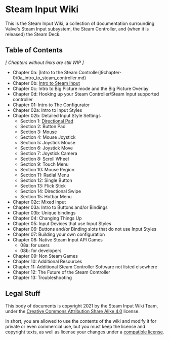 # Steam Input Wiki

This is the Steam Input Wiki, a collection of documentation surrounding Valve's
Steam Input subsystem, the Steam Controller, and (when it is released) the Steam
Deck.

## Table of Contents

*[ Chapters without links are still WIP ]*

* Chapter 0a: [Intro to the Steam Controller]9chapter-0/0a_intro_to_steam_controller.md)
* Chapter 0b: [Intro to Steam Input](chapter-0/0b_intro_to_steam_input.md)
* Chapter 0c: Intro to Big Picture mode and the Big Picture Overlay
* Chapter 0d: Hooking up your Steam Controller/Steam Input supported controller
* Chapter 01: Intro to The Configurator
* Chapter 02a: Intro to Input Styles
* Chapter 02b: Detailed Input Style Settings
	* Section 1: [Directional Pad](chapter-2/bs1_directional_pad_input_style.md)
	* Section 2: Button Pad
	* Section 3: Mouse
	* Section 4: Mouse Joystick
	* Section 5: Joystick Mouse
	* Section 6: Joystick Move
	* Section 7: Joystick Camera
	* Section 8: Scroll Wheel
	* Section 9: Touch Menu
	* Section 10: Mouse Region
	* Section 11: Radial Menu
	* Section 12: Single Button
	* Section 13: Flick Stick
	* Section 14: Directional Swipe
	* Section 15: Hotbar Menu
* Chapter 02c: Mixed Input
* Chapter 03a: Intro to Buttons and/or Bindings
* Chapter 03b: Unique bindings
* Chapter 04: Changing Things Up
* Chapter 05: Input Devices that use Input Styles
* Chapter 06: Buttons and/or Binding slots that do not use Input Styles
* Chapter 07: Building your own configuration
* Chapter 08: Native Steam Input API Games
	* 08a: for users
	* 08b: for developers
* Chapter 09: Non Steam Games
* Chapter 10: Additional Resources
* Chapter 11: Additional Steam Controller Software not listed elsewhere
* Chapter 12: The Future of the Steam Controller
* Chapter 13: Troubleshooting

## Legal Stuff

This body of documents is copyright 2021 by the Steam Input Wiki Team, under the
[Creative Commons Attribution Share Alike
4.0](https://choosealicense.com/licenses/cc-by-sa-4.0/) license.

In short, you are allowed to use the contents of the wiki and modify it for
private or even commercial use, but you must keep the license and copyright
texts, as well as license your changes under a [compatible
license](https://creativecommons.org/share-your-work/licensing-considerations/compatible-licenses/).